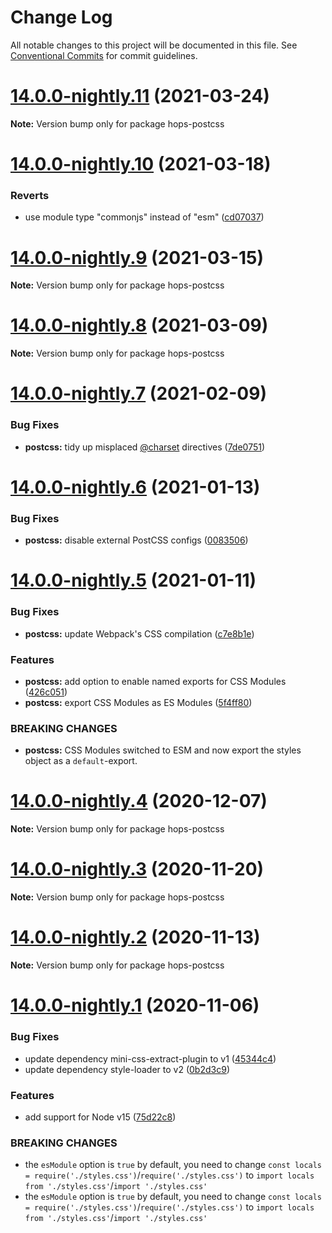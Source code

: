 # Change Log

All notable changes to this project will be documented in this file.
See [Conventional Commits](https://conventionalcommits.org) for commit guidelines.

# [14.0.0-nightly.11](https://github.com/xing/hops/compare/v14.0.0-nightly.10...v14.0.0-nightly.11) (2021-03-24)

**Note:** Version bump only for package hops-postcss





# [14.0.0-nightly.10](https://github.com/xing/hops/compare/v14.0.0-nightly.9...v14.0.0-nightly.10) (2021-03-18)


### Reverts

* use module type "commonjs" instead of "esm" ([cd07037](https://github.com/xing/hops/commit/cd07037c669328ce2d541cb0718a5ef802f0be75))





# [14.0.0-nightly.9](https://github.com/xing/hops/compare/v14.0.0-nightly.7...v14.0.0-nightly.9) (2021-03-15)

**Note:** Version bump only for package hops-postcss





# [14.0.0-nightly.8](https://github.com/xing/hops/compare/v14.0.0-nightly.7...v14.0.0-nightly.8) (2021-03-09)

**Note:** Version bump only for package hops-postcss





# [14.0.0-nightly.7](https://github.com/xing/hops/compare/v14.0.0-nightly.6...v14.0.0-nightly.7) (2021-02-09)


### Bug Fixes

* **postcss:** tidy up misplaced [@charset](https://github.com/charset) directives ([7de0751](https://github.com/xing/hops/commit/7de0751e777975127b5e8e49bfdb863ab7c2a7c9))





# [14.0.0-nightly.6](https://github.com/xing/hops/compare/v14.0.0-nightly.5...v14.0.0-nightly.6) (2021-01-13)


### Bug Fixes

* **postcss:** disable external PostCSS configs ([0083506](https://github.com/xing/hops/commit/008350615e18733bbf0c95e6cf25d8756bb7e978))





# [14.0.0-nightly.5](https://github.com/xing/hops/compare/v14.0.0-nightly.4...v14.0.0-nightly.5) (2021-01-11)


### Bug Fixes

* **postcss:** update Webpack's CSS compilation ([c7e8b1e](https://github.com/xing/hops/commit/c7e8b1e236e1e1ed745917f6c83783efee161828))


### Features

* **postcss:** add option to enable named exports for CSS Modules ([426c051](https://github.com/xing/hops/commit/426c051f129a0c5ef0e5cc65d47bdaf6355e9084))
* **postcss:** export CSS Modules as ES Modules ([5f4ff80](https://github.com/xing/hops/commit/5f4ff80bf2897f737ba1bdcf3d9ea8322f35326e))


### BREAKING CHANGES

* **postcss:** CSS Modules switched to ESM and now export the styles
object as a `default`-export.





# [14.0.0-nightly.4](https://github.com/xing/hops/compare/v14.0.0-nightly.3...v14.0.0-nightly.4) (2020-12-07)

**Note:** Version bump only for package hops-postcss





# [14.0.0-nightly.3](https://github.com/xing/hops/compare/v14.0.0-nightly.2...v14.0.0-nightly.3) (2020-11-20)

**Note:** Version bump only for package hops-postcss





# [14.0.0-nightly.2](https://github.com/xing/hops/compare/v14.0.0-nightly.1...v14.0.0-nightly.2) (2020-11-13)

**Note:** Version bump only for package hops-postcss





# [14.0.0-nightly.1](https://github.com/xing/hops/compare/v13.0.0...v14.0.0-nightly.1) (2020-11-06)


### Bug Fixes

* update dependency mini-css-extract-plugin to v1 ([45344c4](https://github.com/xing/hops/commit/45344c4708be39bb1f82432aac50ebc8a09dfc25))
* update dependency style-loader to v2 ([0b2d3c9](https://github.com/xing/hops/commit/0b2d3c9c7fc0c18f8e1c266ce8d7e8dfe87d392e))


### Features

* add support for Node v15 ([75d22c8](https://github.com/xing/hops/commit/75d22c88db5beab3fa4f3edf29ccd5c5fb29fd2f))


### BREAKING CHANGES

* the `esModule` option is `true` by default, you need to change `const locals = require('./styles.css')`/`require('./styles.css')` to `import locals from './styles.css'`/`import './styles.css'`
* the `esModule` option is `true` by default, you need to change `const locals = require('./styles.css')`/`require('./styles.css')` to `import locals from './styles.css'`/`import './styles.css'`
